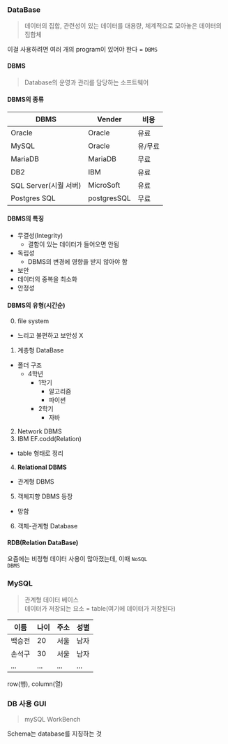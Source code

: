 ### DataBase
> 데이터의 집합, 관련성이 있는 데이터를 대용량, 체계적으로 모아놓은 데이터의 집합체

이걸 사용하려면 여러 개의 program이 있어야 한다 = <code>DBMS</code>

#### DBMS
> Database의 운영과 관리를 담당하는 소프트웨어 

#### DBMS의 종류
|DBMS|Vender|비용|
|------|---|---|
|Oracle|Oracle|유료|
|MySQL|Oracle|유/무료|
|MariaDB|MariaDB|무료|
|DB2|IBM|유료|
|SQL Server(시퀄 서버)|MicroSoft|유료|
|Postgres SQL|postgresSQL|무료|

#### DBMS의 특징
- 무결성(Integrity)
  - 결함이 있는 데이터가 들어오면 안됨
- 독립성
  - DBMS의 변경에 영향을 받지 않아야 함
- 보안
- 데이터의 중복을 최소화
- 안정성

#### DBMS의 유형(시간순)
0. file system
  - 느리고 불편하고 보안성 X
1. 계층형 DataBase
  - 폴더 구조
    - 4학년
      - 1학기
        - 알고리즘
        - 파이썬
      - 2학기
        - 자바
2. Network DBMS
3. IBM EF.codd(Relation)
  - table 형태로 정리
4. **Relational DBMS**
  - 관계형 DBMS
5. 객체지향 DBMS 등장
  - 망함
6. 객체-관계형 Database

#### RDB(Relation DataBase)
요즘에는 비정형 데이터 사용이 많아졌는데, 이때 <code>NoSQL DBMS</code>

### MySQL
> 관계형 데이터 베이스<br>
> 데이터가 저장되는 요소 = table(여기에 데이터가 저장된다)

|이름|나이|주소|성별|
|------|---|---|---|
|백승전|20|서울|남자|
|손석구|30|서울|남자|
|...|...|...|...|

row(행), column(열)

### DB 사용 GUI
> mySQL WorkBench

Schema는 database를 지칭하는 것
